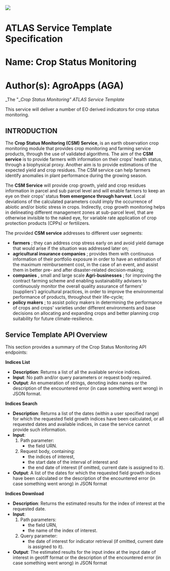 ![](RackMultipart20220705-1-ruigrg_html_70e3b217e6f91606.png)

# ATLAS Service Template Specification

# Name: Crop Status Monitoring

# Author(s): AgroApps (AGA)

_The &quot;__Crop Status Monitoring&quot; ATLAS Service Template_

This service will deliver a number of EO derived indicators for crop status monitoring.

## INTRODUCTION

The **Crop Status Monitoring (CSM) Service**, is an earth observation crop monitoring module that provides crop monitoring and farming service products, through the use of validated algorithms. The aim of the **CSM service** is to provide farmers with information on their crops&#39; health status, through a biophysical proxy. Another aim is to provide estimations of the expected yield and crop residues. The CSM service can help farmers identify anomalies in plant performance during the growing season.

The **CSM Service** will provide crop growth, yield and crop residues information in parcel and sub parcel level and will enable farmers to keep an eye on their crops&#39; status **from emergence through harvest**. Local deviations of the calculated parameters could imply the occurrence of abiotic and/or biotic stress in crops. Indirectly, crop growth monitoring helps in delineating different management zones at sub-parcel level, that are otherwise invisible to the naked eye, for variable rate application of crop protection products (CPPs) or fertilizers.

The provided **CSM service** addresses to different user segments:

- **farmers** ; they can address crop stress early on and avoid yield damage that would arise if the situation was addressed later on;
- **agricultural insurance companies** ; provides them with continuous information of their portfolio exposure in order to have an estimation of the maximum reimbursement cost, in the case of an event, and assist them in better pre- and after disaster-related decision-making;
- **companies** , small and large scale **Agri-businesses** ; for improving the contract farming scheme and enabling sustainability advisers to continuously monitor the overall quality assurance of farmers&#39; (suppliers&#39;) agricultural practices, in order to improve the environmental performance of products, throughout their life-cycle;
- **policy makers** ; to assist policy makers in determining the performance of crops and crops&#39; varieties under different environments and base decisions on allocating and expanding crops and better planning crop suitability for future climate-resilience.

## Service Template API Overview

This section provides a summary of the Crop Status Monitoring API endpoints:

**Indices List**

- **Description**: Returns a list of all the available service indices.
- **Input**: No path and/or query parameters or request body required.
- **Output**: An enumeration of strings, denoting index names or the description of the encountered error (in case something went wrong) in JSON format.

**Indices Search**

- **Description**: Returns a list of the dates (within a user specified range) for which the requested field growth indices have been calculated, or all requested dates and available indices, in case the service cannot provide such information.
- **Input**:
	1. Path parameter: 
		- the field URN.
	2. Request body, containing: 
		- the indices of interest, 
		- the start date of the interval of interest and
		- the end date of interest (if omitted, current date is assigned to it).
- **Output**: A list of the dates for which the requested field growth indices have been calculated or the description of the encountered error (in case something went wrong) in JSON format

**Indices Download**

- **Description**: Returns the estimated results for the index of interest at the requested date.
- **Input**: 
	1. Path parameters:
		- the field URN,
		- the name of the index of interest.
	2. Query parameter:
		- the date of interest for indicator retrieval (if omitted, current date is assigned to it).
- **Output**: The estimated results for the input index at the input date of interest in geotiff format or the description of the encountered error (in case something went wrong) in JSON format  

##


